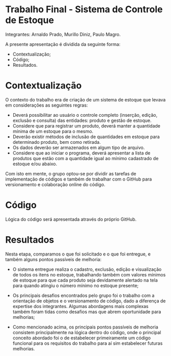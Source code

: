 # Trabalho Final - Sistema de Controle de Estoque

Integrantes: Arnaldo Prado, Murillo Diniz, Paulo Magro.

A presente apresentação é dividida da seguinte forma:

- Contextualização;
- Código;
- Resultados. 


# Contextualização

O contexto do trabalho era de criação de um sistema de estoque que levava em considerações as seguintes regras:

- Deverá possibilitar ao usuário o controle completo (inserção, edição, exclusão e consulta) das entidades: produto e gestão de estoque.
- ⁠Considere que para registrar um produto, deverá manter a quantidade mínima de um estoque para o mesmo.
- ⁠Deverão existir métodos de inclusão de quantidades em estoque para determinado produto, bem como retirada.
- ⁠Os dados deverão ser armazenados em algum tipo de arquivo.
- ⁠Considere que ao iniciar o programa, deverá apresentar a lista de produtos que estão com a quantidade igual ao mínimo cadastrado de estoque e/ou abaixo.

Com isto em mente, o grupo optou-se por dividir as tarefas de implementação de códigos e também de trabalhar com o GitHub para versionamento e colaboração online do código.


# Código

Lógica do código será apresentada através do próprio GitHub.

# Resultados

Nesta etapa, comparamos o que foi solicitado e o que foi entregue, e também alguns pontos passíveis de melhoria:

- O sistema entregue realiza o cadastro, exclusão, edição e visualização de todos os itens no estoque, trabalhando também com valores mínimos de estoque para que cada produto seja devidamente alertado na tela para quando atingiu o número mínimo no estoque presente;
  
- Os principais desafios encontrados pelo grupo foi o trabalho com a orientação de objetos e o versionamento de código, dado a diferença de expertise dos integrantes. Algumas abordagens mais complexas também foram tidas como desafios mas que abrem oportunidade para melhorias;

- Como mencionado acima, os principais pontos passíveis de melhoria consistem principalmente na lógica dentro do código, onde o principal conceito abordado foi o de estabelecer primeiramente um código funcional para os requisitos do trabalho para aí sim estabelecer futuras melhorias.
